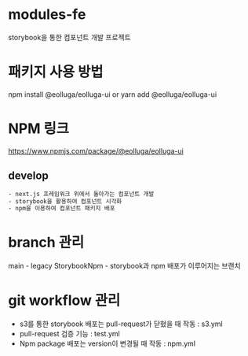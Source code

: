 # modules-fe

storybook을 통한 컴포넌트 개발 프로젝트

# 패키지 사용 방법

npm install @eolluga/eolluga-ui  or
yarn add @eolluga/eolluga-ui

# NPM 링크

https://www.npmjs.com/package/@eolluga/eolluga-ui

## develop

```bash
- next.js 프레임워크 위에서 돌아가는 컴포넌트 개발
- storybook을 활용하여 컴포넌트 시각화
- npm을 이용하여 컴포넌트 패키지 배포
```

# branch 관리

main - legacy
StorybookNpm - storybook과 npm 배포가 이루어지는 브랜치

# git workflow 관리

- s3를 통한 storybook 배포는 pull-request가 닫혔을 때 작동 : s3.yml
- pull-request 검증 기능 : test.yml
- Npm package 배포는 version이 변경될 때 작동 : npm.yml
